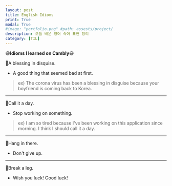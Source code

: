 ```yaml
---
layout: post
title: English Idioms
print: True
modal: True
#image: "portfolio.png" #path: assests/project/
description: 오늘 배운 영어 숙어 표현 정리
category: [TIL]
---
```


😃__Idioms I learned on Cambly__😃  
  

📌A blessing in disquise.  
- A good thing that seemed bad at first.
> ex) The corona virus has been a blessing in disguise because your boyfriend is coming back to Korea.  

* * *

📌Call it a day.
- Stop working on something.
> ex) I am so tired because I've been working on this application since morning. I think I should call it a day.  
  
* * *
  
📌Hang in there.
- Don't give up.  
  
* * *

📌Break a leg.  
- Wish you luck! Good luck!  